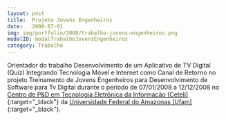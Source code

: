 ```yaml
---
layout: post
title:  Projeto Jovens Engenheiros 
date:   2008-07-01
img: img/portfolio/2008/trabalho-jovens-engenheiros.png
modalID: modalTrabalhoJovensEngenheiros
category: Trabalho
---
```

Orientador do trabalho Desenvolvimento de um Aplicativo de TV Digital (Quiz) Integrando Tecnologia Móvel e Internet como Canal de Retorno no projeto Treinamento de Jovens Engenheiros para Desenvolvimento de Software para Tv Digital durante o período de 07/01/2008 a 12/12/2008 no [Centro de P&D em Tecnologia Eletrônica da Informação (Ceteli)][ceteli]{:target="_black"} da [Universidade Federal do Amazonas (Ufam)][ufam]{:target="_black"}.

[ceteli]: http://www.ceteli.ufam.edu.br/
[ufam]: https://ufam.edu.br/